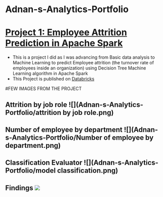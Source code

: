 # Adnan-s-Analytics-Portfolio

# [Project 1: Employee Attrition Prediction in Apache Spark](https://databricks-prod-cloudfront.cloud.databricks.com/public/4027ec902e239c93eaaa8714f173bcfc/7256832356335184/4203124941406738/3079025674952962/latest.html)

* This is a project I did as I was advancing from Basic data analysis to Machine Learning to predict Employee attrition (the turnover rate of employees inside an organization) using Decision Tree Machine Learning algorithm in Apache Spark
* This Project is published on [Databricks](https://databricks-prod-cloudfront.cloud.databricks.com/public/4027ec902e239c93eaaa8714f173bcfc/7256832356335184/4203124941406738/3079025674952962/latest.html)

#FEW IMAGES FROM THE PROJECT
## Attrition by job role ![](Adnan-s-Analytics-Portfolio/attrition by job role.png)
## Number of employee by department ![](Adnan-s-Analytics-Portfolio/Number of employee by department.png)
## Classification Evaluator ![](Adnan-s-Analytics-Portfolio/model classification.png) 
## Findings ![](Adnan-s-Analytics-Portfolio/Findings.png) 
